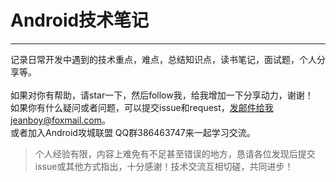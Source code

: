 # Android技术笔记 #

----------
记录日常开发中遇到的技术重点，难点，总结知识点，读书笔记，面试题，个人分享等。<br>
<br>
如果对你有帮助，请star一下，然后follow我，给我增加一下分享动力，谢谢！<br>
如果你有什么疑问或者问题，可以提交issue和request，发邮件给我jeanboy@foxmail.com。<br>
或者加入Android攻城联盟 QQ群386463747来一起学习交流。

> 个人经验有限，内容上难免有不足甚至错误的地方，恳请各位发现后提交issue或其他方式指出，十分感谢！技术交流互相切磋，共同进步！